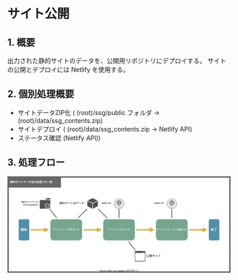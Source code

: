 # サイト公開

## 1. 概要
出力された静的サイトのデータを、公開用リポジトリにデプロイする。
サイトの公開とデプロイには Netlify を使用する。

## 2. 個別処理概要
- サイトデータZIP化 ( (root)/ssg/public フォルダ → (root)/data/ssg_contents.zip)
- サイトデプロイ ( (root)/data/ssg_contents.zip → Netlify API)
- ステータス確認 (Netlify API))

## 3. 処理フロー

![](01510205_サイト公開_処理フロー図.drawio.svg)
